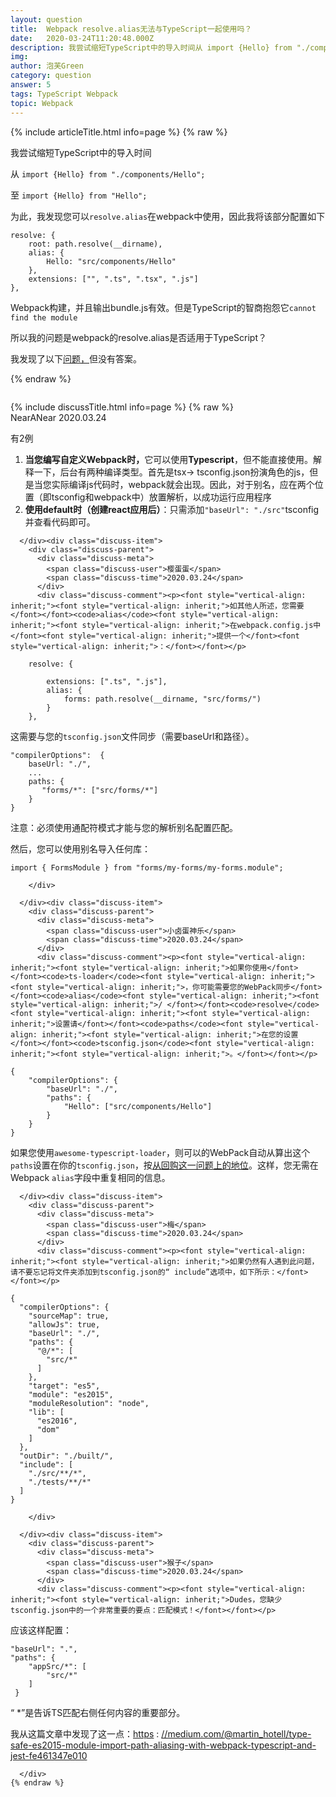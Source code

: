 ```yaml
---
layout: question
title:  Webpack resolve.alias无法与TypeScript一起使用吗？
date:   2020-03-24T11:20:48.000Z
description: 我尝试缩短TypeScript中的导入时间从 import {Hello} from "./components/Hello";至 import {Hello}...
img: 
author: 泡芙Green
category: question
answer: 5
tags: TypeScript Webpack
topic: Webpack
---
```

<div class="article-root">
  <div class="article">
    {% include articleTitle.html info=page %}
    {% raw %}
    <div class="article-content"><p><font style="vertical-align: inherit;"><font style="vertical-align: inherit;">我尝试缩短TypeScript中的导入时间</font></font></p>

<p><font style="vertical-align: inherit;"><font style="vertical-align: inherit;">从 </font></font><code>import {Hello} from "./components/Hello";</code></p>

<p><font style="vertical-align: inherit;"><font style="vertical-align: inherit;">至 </font></font><code>import {Hello} from "Hello";</code></p>

<p><font style="vertical-align: inherit;"><font style="vertical-align: inherit;">为此，我发现您可以</font></font><code>resolve.alias</code><font style="vertical-align: inherit;"><font style="vertical-align: inherit;">在webpack中</font><font style="vertical-align: inherit;">使用</font><font style="vertical-align: inherit;">，因此我将该部分配置如下</font></font></p>

<pre><code>resolve: {<font></font>
    root: path.resolve(__dirname),<font></font>
    alias: {<font></font>
        Hello: "src/components/Hello"<font></font>
    },<font></font>
    extensions: ["", ".ts", ".tsx", ".js"]<font></font>
},<font></font>
</code></pre>

<p><font style="vertical-align: inherit;"><font style="vertical-align: inherit;">Webpack构建，并且输出bundle.js有效。</font><font style="vertical-align: inherit;">但是TypeScript的智商抱怨它</font></font><code>cannot find the module</code></p>

<p><font style="vertical-align: inherit;"><font style="vertical-align: inherit;">所以我的问题是webpack的resolve.alias是否适用于TypeScript？</font></font></p>

<p><font style="vertical-align: inherit;"><font style="vertical-align: inherit;">我发现了以下</font></font><a href="https://github.com/s-panferov/awesome-typescript-loader/issues/34" rel="noreferrer"><font style="vertical-align: inherit;"><font style="vertical-align: inherit;">问题，</font></font></a><font style="vertical-align: inherit;"><font style="vertical-align: inherit;">但没有答案。</font></font></p></div>
    {% endraw %}
  </div>
  <p style="height: 0;width:0;overflow: hidden;"> 第3733篇《Webpack resolve.alias无法与TypeScript一起使用吗？》来自Winter(https://github.com/aiyld/aiyld.github.io)的站点</p>
  <div class="discuss-wrapper">
    {% include discussTitle.html info=page %}
    {% raw %}
    <div class="discuss-item">
        <div class="discuss-parent">
          <div class="discuss-meta">
            <span class="discuss-user">NearANear</span>
            <span class="discuss-time">2020.03.24</span>
          </div>
          <div class="discuss-comment"><p><font style="vertical-align: inherit;"><font style="vertical-align: inherit;">有2例 </font></font></p>

<ol>
<li><strong><font style="vertical-align: inherit;"><font style="vertical-align: inherit;">当您编写自定义Webpack时，</font></font></strong><font style="vertical-align: inherit;"><font style="vertical-align: inherit;">它可以使用</font><strong><font style="vertical-align: inherit;">Typescript</font></strong><font style="vertical-align: inherit;">，但不能直接使用。</font><font style="vertical-align: inherit;">解释一下，后台有两种编译类型。</font><font style="vertical-align: inherit;">首先是tsx-&gt; tsconfig.json扮演角色的js，但是当您实际编译js代码时，webpack就会出现。</font><font style="vertical-align: inherit;">因此，对于别名，应在两个位置（即tsconfig和webpack中）放置解析，以成功运行应用程序</font></font></li>
<li><strong><font style="vertical-align: inherit;"><font style="vertical-align: inherit;">使用default时（创建react应用后）</font></font></strong><font style="vertical-align: inherit;"><font style="vertical-align: inherit;">：只需添加</font></font><code>"baseUrl": "./src"</code><font style="vertical-align: inherit;"><font style="vertical-align: inherit;">tsconfig并查看代码即可。</font></font></li>
</ol></div>
        </div>
        
      </div><div class="discuss-item">
        <div class="discuss-parent">
          <div class="discuss-meta">
            <span class="discuss-user">樱蛋蛋</span>
            <span class="discuss-time">2020.03.24</span>
          </div>
          <div class="discuss-comment"><p><font style="vertical-align: inherit;"><font style="vertical-align: inherit;">如其他人所述，您需要</font></font><code>alias</code><font style="vertical-align: inherit;"><font style="vertical-align: inherit;">在webpack.config.js中</font><font style="vertical-align: inherit;">提供一个</font><font style="vertical-align: inherit;">：</font></font></p>

<pre><code>    resolve: { <font></font>
<font></font>
        extensions: [".ts", ".js"],<font></font>
        alias: {<font></font>
            forms: path.resolve(__dirname, "src/forms/")<font></font>
        } <font></font>
    },<font></font>
</code></pre>

<p><font style="vertical-align: inherit;"><font style="vertical-align: inherit;">这需要与您的</font></font><code>tsconfig.json</code><font style="vertical-align: inherit;"><font style="vertical-align: inherit;">文件</font><font style="vertical-align: inherit;">同步</font><font style="vertical-align: inherit;">（需要baseUrl和路径）。</font></font></p>

<pre><code>"compilerOptions":  {<font></font>
    baseUrl: "./",<font></font>
    ...<font></font>
    paths: {<font></font>
       "forms/*": ["src/forms/*"]<font></font>
    }<font></font>
}<font></font>
</code></pre>

<p><font style="vertical-align: inherit;"><font style="vertical-align: inherit;">注意：必须使用通配符模式才能与您的解析别名配置匹配。</font></font></p>

<p><font style="vertical-align: inherit;"><font style="vertical-align: inherit;">然后，您可以使用别名导入任何库： </font></font></p>

<pre><code>import { FormsModule } from "forms/my-forms/my-forms.module";
</code></pre></div>
        </div>
        
      </div><div class="discuss-item">
        <div class="discuss-parent">
          <div class="discuss-meta">
            <span class="discuss-user">小卤蛋神乐</span>
            <span class="discuss-time">2020.03.24</span>
          </div>
          <div class="discuss-comment"><p><font style="vertical-align: inherit;"><font style="vertical-align: inherit;">如果你使用</font></font><code>ts-loader</code><font style="vertical-align: inherit;"><font style="vertical-align: inherit;">，你可能需要您的WebPack同步</font></font><code>alias</code><font style="vertical-align: inherit;"><font style="vertical-align: inherit;">/ </font></font><code>resolve</code><font style="vertical-align: inherit;"><font style="vertical-align: inherit;">设置请</font></font><code>paths</code><font style="vertical-align: inherit;"><font style="vertical-align: inherit;">在您的设置</font></font><code>tsconfig.json</code><font style="vertical-align: inherit;"><font style="vertical-align: inherit;">。</font></font></p>

<pre><code>{<font></font>
    "compilerOptions": {<font></font>
        "baseUrl": "./",<font></font>
        "paths": {<font></font>
            "Hello": ["src/components/Hello"]<font></font>
        }<font></font>
    }<font></font>
}<font></font>
</code></pre>

<p><font style="vertical-align: inherit;"><font style="vertical-align: inherit;">如果您使用</font></font><code>awesome-typescript-loader</code><font style="vertical-align: inherit;"><font style="vertical-align: inherit;">，则可以的WebPack自动从算出这个</font></font><code>paths</code><font style="vertical-align: inherit;"><font style="vertical-align: inherit;">设置在你的</font></font><code>tsconfig.json</code><font style="vertical-align: inherit;"><font style="vertical-align: inherit;">，按</font></font><a href="https://github.com/s-panferov/awesome-typescript-loader/issues/156" rel="noreferrer"><font style="vertical-align: inherit;"><font style="vertical-align: inherit;">从回购这一问题上的地位</font></font></a><font style="vertical-align: inherit;"><font style="vertical-align: inherit;">。</font><font style="vertical-align: inherit;">这样，您无需在Webpack </font></font><code>alias</code><font style="vertical-align: inherit;"><font style="vertical-align: inherit;">字段中</font><font style="vertical-align: inherit;">重复相同的信息</font><font style="vertical-align: inherit;">。</font></font></p></div>
        </div>
        
      </div><div class="discuss-item">
        <div class="discuss-parent">
          <div class="discuss-meta">
            <span class="discuss-user">梅</span>
            <span class="discuss-time">2020.03.24</span>
          </div>
          <div class="discuss-comment"><p><font style="vertical-align: inherit;"><font style="vertical-align: inherit;">如果仍然有人遇到此问题，请不要忘记将文件夹添加到tsconfig.json的“ include”选项中，如下所示：</font></font></p>

<pre><code>{<font></font>
  "compilerOptions": {<font></font>
    "sourceMap": true,<font></font>
    "allowJs": true,<font></font>
    "baseUrl": "./",<font></font>
    "paths": {<font></font>
      "@/*": [<font></font>
        "src/*"<font></font>
      ]<font></font>
    },<font></font>
    "target": "es5",<font></font>
    "module": "es2015",<font></font>
    "moduleResolution": "node",<font></font>
    "lib": [<font></font>
      "es2016",<font></font>
      "dom"<font></font>
    ]<font></font>
  },<font></font>
  "outDir": "./built/",<font></font>
  "include": [<font></font>
    "./src/**/*",<font></font>
    "./tests/**/*"<font></font>
  ]<font></font>
}<font></font>
</code></pre></div>
        </div>
        
      </div><div class="discuss-item">
        <div class="discuss-parent">
          <div class="discuss-meta">
            <span class="discuss-user">猴子</span>
            <span class="discuss-time">2020.03.24</span>
          </div>
          <div class="discuss-comment"><p><font style="vertical-align: inherit;"><font style="vertical-align: inherit;">Dudes，您缺少tsconfig.json中的一个非常重要的要点：匹配模式！</font></font></p>

<p><font style="vertical-align: inherit;"><font style="vertical-align: inherit;">应该这样配置：</font></font></p>

<pre><code>"baseUrl": ".",<font></font>
"paths": {<font></font>
    "appSrc/*": [<font></font>
        "src/*"<font></font>
    ]<font></font>
 }<font></font>
</code></pre>

<p><font style="vertical-align: inherit;"><font style="vertical-align: inherit;">“ *”是告诉TS匹配右侧任何内容的重要部分。</font></font></p>

<p><font style="vertical-align: inherit;"><font style="vertical-align: inherit;">我从这篇文章中发现了这一点：</font><a href="https://medium.com/@martin_hotell/type-safe-es2015-module-import-path-aliasing-with-webpack-typescript-and-jest-fe461347e010" rel="noreferrer"><font style="vertical-align: inherit;">https</font></a><font style="vertical-align: inherit;"> :
 </font></font><a href="https://medium.com/@martin_hotell/type-safe-es2015-module-import-path-aliasing-with-webpack-typescript-and-jest-fe461347e010" rel="noreferrer"><font style="vertical-align: inherit;"><font style="vertical-align: inherit;">//medium.com/@martin_hotell/type-safe-es2015-module-import-path-aliasing-with-webpack-typescript-and-jest-fe461347e010</font></font></a></p></div>
        </div>
        
      </div>
    {% endraw %}
  </div>
<div>
